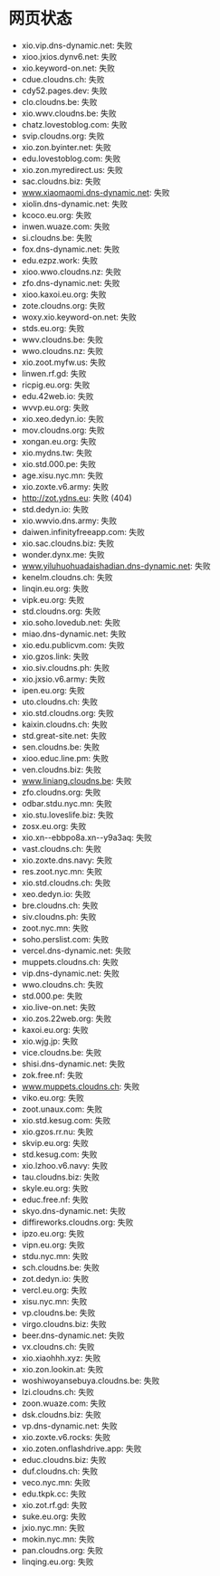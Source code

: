 # 网页状态
- xio.vip.dns-dynamic.net: 失败
- xioo.jxios.dynv6.net: 失败
- xio.keyword-on.net: 失败
- cdue.cloudns.ch: 失败
- cdy52.pages.dev: 失败
- clo.cloudns.be: 失败
- xio.wwv.cloudns.be: 失败
- chatz.lovestoblog.com: 失败
- svip.cloudns.org: 失败
- xio.zon.byinter.net: 失败
- edu.lovestoblog.com: 失败
- xio.zon.myredirect.us: 失败
- sac.cloudns.biz: 失败
- www.xiaomaomi.dns-dynamic.net: 失败
- xiolin.dns-dynamic.net: 失败
- kcoco.eu.org: 失败
- inwen.wuaze.com: 失败
- si.cloudns.be: 失败
- fox.dns-dynamic.net: 失败
- edu.ezpz.work: 失败
- xioo.wwo.cloudns.nz: 失败
- zfo.dns-dynamic.net: 失败
- xioo.kaxoi.eu.org: 失败
- zote.cloudns.org: 失败
- woxy.xio.keyword-on.net: 失败
- stds.eu.org: 失败
- wwv.cloudns.be: 失败
- wwo.cloudns.nz: 失败
- xio.zoot.myfw.us: 失败
- linwen.rf.gd: 失败
- ricpig.eu.org: 失败
- edu.42web.io: 失败
- wvvp.eu.org: 失败
- xio.xeo.dedyn.io: 失败
- mov.cloudns.org: 失败
- xongan.eu.org: 失败
- xio.mydns.tw: 失败
- xio.std.000.pe: 失败
- age.xisu.nyc.mn: 失败
- xio.zoxte.v6.army: 失败
- http://zot.ydns.eu: 失败 (404)
- std.dedyn.io: 失败
- xio.wwvio.dns.army: 失败
- daiwen.infinityfreeapp.com: 失败
- xio.sac.cloudns.biz: 失败
- wonder.dynx.me: 失败
- www.yiluhuohuadaishadian.dns-dynamic.net: 失败
- kenelm.cloudns.ch: 失败
- linqin.eu.org: 失败
- vipk.eu.org: 失败
- std.cloudns.org: 失败
- xio.soho.lovedub.net: 失败
- miao.dns-dynamic.net: 失败
- xio.edu.publicvm.com: 失败
- xio.gzos.link: 失败
- xio.siv.cloudns.ph: 失败
- xio.jxsio.v6.army: 失败
- ipen.eu.org: 失败
- uto.cloudns.ch: 失败
- xio.std.cloudns.org: 失败
- kaixin.cloudns.ch: 失败
- std.great-site.net: 失败
- sen.cloudns.be: 失败
- xioo.educ.line.pm: 失败
- ven.cloudns.biz: 失败
- www.liniang.cloudns.be: 失败
- zfo.cloudns.org: 失败
- odbar.stdu.nyc.mn: 失败
- xio.stu.loveslife.biz: 失败
- zosx.eu.org: 失败
- xio.xn--ebbpo8a.xn--y9a3aq: 失败
- vast.cloudns.ch: 失败
- xio.zoxte.dns.navy: 失败
- res.zoot.nyc.mn: 失败
- xio.std.cloudns.ch: 失败
- xeo.dedyn.io: 失败
- bre.cloudns.ch: 失败
- siv.cloudns.ph: 失败
- zoot.nyc.mn: 失败
- soho.perslist.com: 失败
- vercel.dns-dynamic.net: 失败
- muppets.cloudns.ch: 失败
- vip.dns-dynamic.net: 失败
- wwo.cloudns.ch: 失败
- std.000.pe: 失败
- xio.live-on.net: 失败
- xio.zos.22web.org: 失败
- kaxoi.eu.org: 失败
- xio.wjg.jp: 失败
- vice.cloudns.be: 失败
- shisi.dns-dynamic.net: 失败
- zok.free.nf: 失败
- www.muppets.cloudns.ch: 失败
- viko.eu.org: 失败
- zoot.unaux.com: 失败
- xio.std.kesug.com: 失败
- xio.gzos.rr.nu: 失败
- skvip.eu.org: 失败
- std.kesug.com: 失败
- xio.lzhoo.v6.navy: 失败
- tau.cloudns.biz: 失败
- skyle.eu.org: 失败
- educ.free.nf: 失败
- skyo.dns-dynamic.net: 失败
- diffireworks.cloudns.org: 失败
- ipzo.eu.org: 失败
- vipn.eu.org: 失败
- stdu.nyc.mn: 失败
- sch.cloudns.be: 失败
- zot.dedyn.io: 失败
- vercl.eu.org: 失败
- xisu.nyc.mn: 失败
- vp.cloudns.be: 失败
- virgo.cloudns.biz: 失败
- beer.dns-dynamic.net: 失败
- vx.cloudns.ch: 失败
- xio.xiaohhh.xyz: 失败
- xio.zon.lookin.at: 失败
- woshiwoyansebuya.cloudns.be: 失败
- lzi.cloudns.ch: 失败
- zoon.wuaze.com: 失败
- dsk.cloudns.biz: 失败
- vp.dns-dynamic.net: 失败
- xio.zoxte.v6.rocks: 失败
- xio.zoten.onflashdrive.app: 失败
- educ.cloudns.biz: 失败
- duf.cloudns.ch: 失败
- veco.nyc.mn: 失败
- edu.tkpk.cc: 失败
- xio.zot.rf.gd: 失败
- suke.eu.org: 失败
- jxio.nyc.mn: 失败
- mokin.nyc.mn: 失败
- pan.cloudns.org: 失败
- linqing.eu.org: 失败
